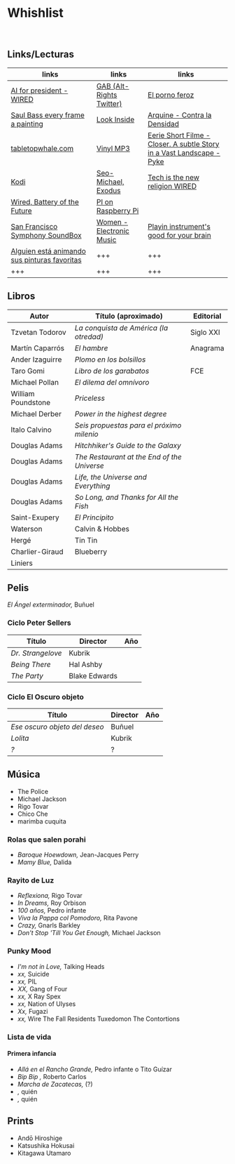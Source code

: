 # Whishlist
 

## Links/Lecturas
| links | links | links |
| --- | --- | --- |
| [AI for president - WIRED](https://www.wired.com/2017/05/hear-lets-elect-ai-president/) | [GAB (Alt-Rights Twitter)](https://www.wired.com/2016/09/gab-alt-rights-twitter-ultimate-filter-bubble/) | [El porno feroz](https://elestadomental.com/diario/el-porno-feroz) |
| [Saul Bass every frame a painting](https://www.wired.com/2016/10/design-legend-saul-bass-changed-film-tv-forever/) | [Look Inside](https://www.amazon.com/Look-Inside-Cutaway-Illustrations-Storytelling/dp/3899556399/ref=sr_1_1?ie=UTF8&qid=1476903394&sr=8-1&keywords=look+inside) | [Arquine - Contra la Densidad](http://www.arquine.com/contra-densidad/) |
| [tabletopwhale.com](http://tabletopwhale.com/index.html) | [Vinyl MP3](http://forfy.blogspot.mx/2004/10/miles-de-vinilos-para-descargar-oo-mp3.html) | [Eerie Short Filme - Closer. A subtle Story in a Vast Landscape - Pyke](https://www.wired.com/2016/10/eerie-short-film-celebrates-beauty-simplicity/) |
| [Kodi](https://kodi.tv/) | [Seo-Michael, Exodus](https://seo-michael.co.uk/how-to-install-exodus-for-kodi/) | [Tech is the new religion WIRED](https://www.wired.com/2017/02/yuval-harari-tech-is-the-new-religion/) |
| [Wired, Battery of the Future](https://www.wired.com/2017/02/researchers-racing-build-battery-future/) | [PI on Raspberry Pi](https://www.wired.com/2017/03/lets-calculate-pi-raspberry-pi-celebrate-pi-day/) |
| [San Francisco Symphony SoundBox](https://www.wired.com/2017/03/san-francisco-soundbox/) | [Women - Electronic Music](http://www.openculture.com/2015/06/hear-seven-hours-of-women-making-electronic-music-1938-2014.html) | [Playin instrument's good for your brain](http://www.openculture.com/2014/08/playing-an-instrument-is-a-great-workout-for-your-brain.html) |
| [Alguien está animando sus pinturas favoritas](https://creators.vice.com/es_mx/article/alguien-esta-animando-sus-pinturas-favoritas-de-internet?utm_source=tcptwmx) | +++ | +++ |
| +++ | +++ | +++ |


## Libros

Autor | Título (aproximado) | Editorial |
---|---|---|
Tzvetan Todorov | _La conquista de América (la otredad)_ | Siglo XXI
Martín Caparrós | _El hambre_ | Anagrama
Ander Izaguirre | _Plomo en los bolsillos_ |
Taro Gomi | _Libro de los garabatos_ | FCE
Michael Pollan | _El dilema del omnívoro_ |
William Poundstone | _Priceless_ |
Michael Derber | _Power in the highest degree_ |
Italo Calvino | _Seis propuestas para el próximo milenio_ |
Douglas Adams | _Hitchhiker's Guide to the Galaxy_ |
Douglas Adams | _The Restaurant at the End of the Universe_ |
Douglas Adams | _Life, the Universe and Everything_ |
Douglas Adams | _So Long, and Thanks for All the Fish_ |
Saint-Exupery | _El Principito_ |
Waterson | Calvin & Hobbes |
Hergé | Tin Tin |
Charlier-Giraud | Blueberry |
Liniers |   |


## Pelis

_El Ángel exterminador,_ Buñuel


### Ciclo Peter Sellers

Título | Director | Año
---|---|---
_Dr. Strangelove_ | Kubrik |
_Being There_ | Hal Ashby |
_The Party_ | Blake Edwards |

### Ciclo El Oscuro objeto

Título | Director | Año |
---|---|---|
_Ese oscuro objeto del deseo_ | Buñuel |
_Lolita_ | Kubrik |
_?_ | ? |


## Música

* The Police
* Michael Jackson
* Rigo Tovar
* Chico Che
* marimba cuquita


### Rolas que salen porahi
* _Baroque Hoewdown,_ Jean-Jacques Perry
* _Mamy Blue,_ Dalida

### Rayito de Luz

* _Reflexiona,_ Rigo Tovar
* _In Dreams,_ Roy Orbison
* _100 años,_ Pedro infante
* _Viva la Pappa col Pomodoro,_ Rita Pavone
* _Crazy,_ Gnarls Barkley
* _Don't Stop 'Till You Get Enough,_ Michael Jackson

### Punky Mood

* _I'm not in Love,_ Talking Heads
* _xx,_ Suicide
* _xx,_ PIL
* _XX,_ Gang of Four
* _xx,_ X Ray Spex
* _xx,_ Nation of Ulyses
* _Xx,_ Fugazi
* _xx,_ Wire
The Fall
Residents
Tuxedomon
The Contortions

### Lista de vida

#### Primera infancia

* _Allá en el Rancho Grande,_ Pedro infante o Tito Guízar
* _Bip Bip ,_ Roberto Carlos
* _Marcha de Zacatecas,_ (?)
* _,_ quién
* _,_ quién

## Prints

* Andō Hiroshige
* Katsushika Hokusai
* Kitagawa Utamaro
